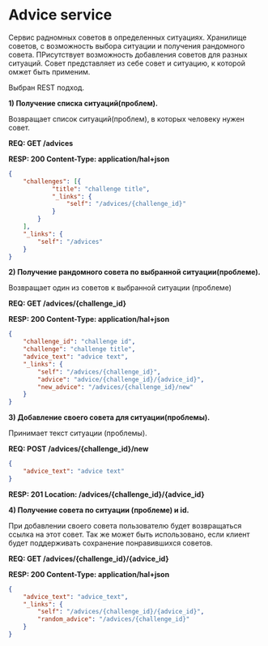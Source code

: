 # Advice service
Сервис радномных советов в определенных ситуациях. Хранилище советов, с возможность выбора ситуации и получения рандомного совета. ПРисутствует возможность добавления советов для разных ситуаций. Совет представляет из себе совет и ситуацию, к которой омжет быть применим.

Выбран REST подход.

**1) Получение списка ситуаций(проблем).**

Возвращает список ситуаций(проблем), в которых человеку нужен совет.

**REQ:  GET /advices**

**RESP:  200 Content-Type: application/hal+json**

```json
{
	"challenges": [{
			"title": "challenge title",
			"_links": {
				"self": "/advices/{challenge_id}"
			}
		}
	],
	"_links": {
		"self": "/advices"
	}
}
```

**2) Получение рандомного совета по выбранной ситуации(проблеме).**

Возвращает один из советов к выбранной ситуации (проблеме)

**REQ:  GET /advices/{challenge_id}**

**RESP:  200 Content-Type: application/hal+json**
```json
{
	"challenge_id": "challenge id",
	"challenge": "challenge title",
	"advice_text": "advice text",
	"_links": {
		"self": "/advices/{challenge_id}",
		"advice": "advice/{challenge_id}/{advice_id}",
		"new_advice": "/advices/{challenge_id}/new"
	}
}
```

**3) Добавление своего совета для ситуации(проблемы).**

Принимает текст ситуации (проблемы).

**REQ: POST /advices/{challenge_id}/new**

```json
{
	"advice_text": "advice text"
}
```
**RESP:  201 Location: /advices/{challenge_id}/{advice_id}**

**4) Получение совета по ситуации (проблеме) и id.** 

При добавлении своего совета пользователю будет возвращаться ссылка на этот совет. Так же может быть использовано, если клиент будет поддерживать сохранение понравившихся советов.

**REQ: GET /advices/{challenge_id}/{advice_id}**

**RESP: 200 Content-Type: application/hal+json**
```json
{
	"advice_text": "advice_text",
	"_links": {
		"self": "/advices/{challenge_id}/{advice_id}",
		"random_advice": "/advices/{challenge_id}"
	}
}
```
